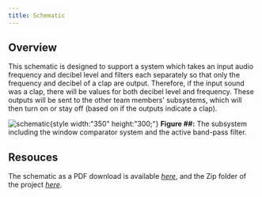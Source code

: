 ```yaml
---
title: Schematic
---
```


## Overview

This schematic is designed to support a system which takes an input audio frequency and decibel level and filters each separately so that only the frequency and decibel of a clap are output. Therefore, if the input sound was a clap, there will be values for both decibel level and frequency. These outputs will be sent to the other team members' subsystems, which will then turn on or stay off (based on if the outputs indicate a clap).


![schematic](Subsystem_Schematic1.png){style width:"350" height:"300;"}
**Figure ##:** The subsystem including the window comparator system and the active band-pass filter.


## Resouces

The schematic as a PDF download is available [*here*](SubsystemSchematicDesign1.pdf), and the Zip folder of the project [*here*](SubsystemSchematicDesign1.zip).
